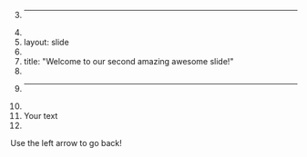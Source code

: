 3.	---
4.	
5.	layout: slide
6.	
7.	title: "Welcome to our second amazing awesome slide!"
8.	
9.	---
10.	
11.	Your text
12.	
Use the left arrow to go back!
